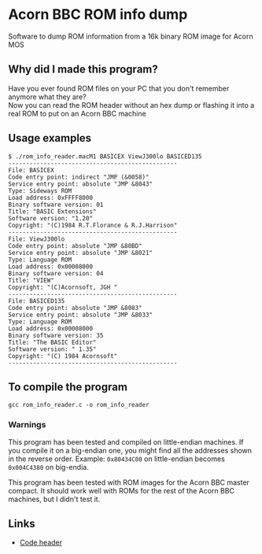 # Acorn BBC ROM info dump
Software to dump ROM information from a 16k binary ROM image for Acorn MOS

## Why did I made this program?
Have you ever found ROM files on your PC that you don't remember anymore what they are? \
Now you can read the ROM header without an hex dump or flashing it into a real ROM to put on an Acorn BBC machine

## Usage examples
```
$ ./rom_info_reader.macM1 BASICEX ViewJ300lo BASICED135
------------------------------------------------
File: BASICEX
Code entry point: indirect "JMP (&0058)"
Service entry point: absolute "JMP &8043"
Type: Sideways ROM
Load address: 0xFFFF8000
Binary software version: 01
Title: "BASIC Extensions"
Software version: "1.20"
Copyright: "(C)1984 R.T.Florance & R.J.Harrison"
------------------------------------------------
File: ViewJ300lo
Code entry point: absolute "JMP &80BD"
Service entry point: absolute "JMP &8021"
Type: Language ROM
Load address: 0x00008000
Binary software version: 04
Title: "VIEW"
Copyright: "(C)Acornsoft, JGH "
------------------------------------------------
File: BASICED135
Code entry point: absolute "JMP &8083"
Service entry point: absolute "JMP &8033"
Type: Language ROM
Load address: 0x00008000
Binary software version: 35
Title: "The BASIC Editor"
Software version: " 1.35"
Copyright: "(C) 1984 Acornsoft"
------------------------------------------------
```

## To compile the program
```
gcc rom_info_reader.c -o rom_info_reader
```

### Warnings
This program has been tested and compiled on little-endian machines. If you compile it on a big-endian one, you might find all the addresses shown in the reverse order.
Example: `0x80434C00` on little-endian becomes `0x004C4380` on big-endia.

This program has been tested with ROM images for the Acorn BBC master compact. It should work well with ROMs for the rest of the Acorn BBC machines, but I didn't test it.

## Links
- [Code header](https://beebwiki.mdfs.net/Code_header)